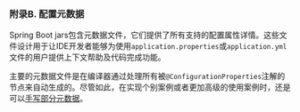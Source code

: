 ### 附录B. 配置元数据

Spring Boot jars包含元数据文件，它们提供了所有支持的配置属性详情。这些文件设计用于让IDE开发者能够为使用`application.properties`或`application.yml`文件的用户提供上下文帮助及代码完成功能。

主要的元数据文件是在编译器通过处理所有被`@ConfigurationProperties`注解的节点来自动生成的。尽管如此，在实现个别案例或者更加高级的使用案例时，还是可以[手写部分元数据](https://docs.spring.io/spring-boot/docs/2.0.0.M7/reference/htmlsingle/#configuration-metadata-additional-metadata)。
